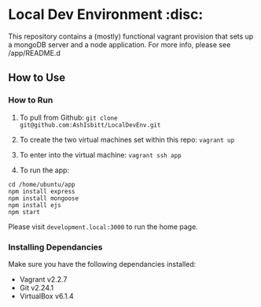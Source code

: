 # Local Dev Environment :disc:

This repository contains a (mostly) functional vagrant provision that sets up a mongoDB server and a node application. For more info, please see /app/README.d

## How to Use
### How to Run

1) To pull from Github:
```git clone git@github.com:AshIsbitt/LocalDevEnv.git ```

2) To create the two virtual machines set within this repo:
```vagrant up```

3) To enter into the virtual machine:
```vagrant ssh app```

4) To run the app:
```
cd /home/ubuntu/app
npm install express
npm install mongoose
npm install ejs
npm start
```

Please visit `development.local:3000` to run the home page.

### Installing Dependancies

Make sure you have the following dependancies installed:

- Vagrant v2.2.7
- Git v2.24.1
- VirtualBox v6.1.4